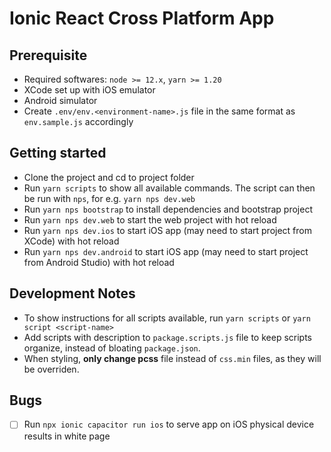 # Ionic React Cross Platform App

## Prerequisite

- Required softwares: `node >= 12.x`, `yarn >= 1.20`
- XCode set up with iOS emulator
- Android simulator
- Create `.env/env.<environment-name>.js` file in the same format as `env.sample.js` accordingly

## Getting started

- Clone the project and cd to project folder
- Run `yarn scripts` to show all available commands. The script can then be run with `nps`, for e.g. `yarn nps dev.web`
- Run `yarn nps bootstrap` to install dependencies and bootstrap project
- Run `yarn nps dev.web` to start the web project with hot reload
- Run `yarn nps dev.ios` to start iOS app (may need to start project from XCode) with hot reload
- Run `yarn nps dev.android` to start iOS app (may need to start project from Android Studio) with hot reload

## Development Notes

- To show instructions for all scripts available, run `yarn scripts` or `yarn script <script-name>`
- Add scripts with description to `package.scripts.js` file to keep scripts organize, instead of bloating `package.json`.
- When styling, **only change pcss** file instead of `css.min` files, as they will be overriden.

## Bugs

- [ ] Run `npx ionic capacitor run ios` to serve app on iOS physical device results in white page
